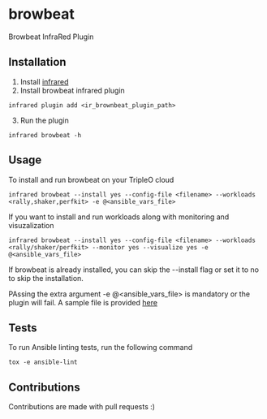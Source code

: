 # browbeat
Browbeat InfraRed Plugin


## Installation

1. Install [infrared](https://github.com/redhat-openstack/infrared)
2. Install browbeat infrared plugin

```
infrared plugin add <ir_brownbeat_plugin_path>
```
3. Run the plugin

```
infrared browbeat -h
```

## Usage

To install and run browbeat on your TripleO cloud
 
```
infrared browbeat --install yes --config-file <filename> --workloads <rally,shaker,perfkit> -e @<ansible_vars_file>
```

If you want to install and run workloads along with monitoring and visuzalization

```
infrared browbeat --install yes --config-file <filename> --workloads <rally/shaker/perfkit> --monitor yes --visualize yes -e @<ansible_vars_file>
```
If browbeat is already installed, you can skip the --install flag or set it to no to skip the installation.

PAssing the extra argument -e @<ansible_vars_file> is mandatory or the plugin will fail. A sample file is provided [here](vars/all.yml)
    
## Tests

To run Ansible linting tests, run the following command

```
tox -e ansible-lint

```
## Contributions

Contributions are made with pull requests :)
